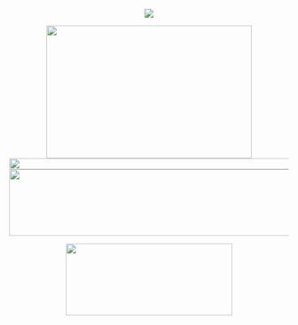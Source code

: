 <p align="center">
<img src="https://readme-typing-svg.herokuapp.com?font=Orbitron&size=40&color=%2379A500&height=67&duration=3000&center=true&lines=%F0%9F%85%B6%F0%9F%86%81%F0%9F%85%B4%F0%9F%85%B4%F0%9F%86%83%F0%9F%85%B8%F0%9F%85%BD%F0%9F%85%B6%F0%9F%86%82">
<p align="center">
<img src="https://c.tenor.com/p7IgwS17V0sAAAAC/rtj-rick-and-morty.gif" height="240" width="370">
<img src="https://i.imgur.com/dBaSKWF.gif" height="20" width="1000">
<img src="https://i.imgur.com/AZa5yxa.png" height="120" width="600">
<p align="center">
<a href="https://www.youtube.com/watch?v=pLICPPzaHbI"><img src="https://raw.githubusercontent.com/trinib/spotify-github-profile/master/img/default.svg" height="130" width="300"></a>
<p align="center">

